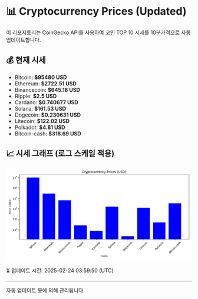 
# 📊 Cryptocurrency Prices (Updated)

이 리포지토리는 CoinGecko API를 사용하여 코인 TOP 10 시세를 10분가격으로 자동 업데이트합니다.

## 💰 현재 시세
- Bitcoin: **$95480 USD**
- Ethereum: **$2722.51 USD**
- Binancecoin: **$645.18 USD**
- Ripple: **$2.5 USD**
- Cardano: **$0.740677 USD**
- Solana: **$161.53 USD**
- Dogecoin: **$0.230631 USD**
- Litecoin: **$122.02 USD**
- Polkadot: **$4.81 USD**
- Bitcoin-cash: **$318.69 USD**

## 📈 시세 그래프 (로그 스케일 적용)
![Crypto Prices](crypto_prices.png)

⏳ 업데이트 시간: 2025-02-24 03:59:50 (UTC)

---
자동 업데이트 봇에 의해 관리됩니다.
